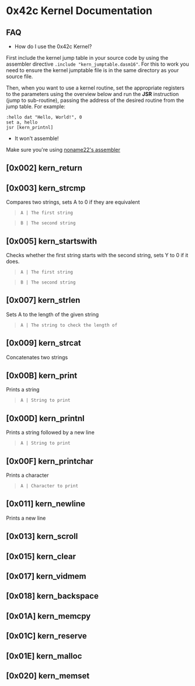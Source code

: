 0x42c Kernel Documentation
===


FAQ
-
 * How do I use the 0x42c Kernel?

 First include the kernel jump table in your source code by using the assembler directive `.include "kern_jumptable.dasm16"`. For this to work you need to ensure the kernel jumptable file is in the same directory as your source file. 

 Then, when you want to use a kernel routine, set the appropriate registers to the parameters using the overview below and run the __JSR__ instruction (jump to sub-routine), passing the address of the desired routine from the jump table. For example:

 `:hello dat "Hello, World!", 0`<br />
 `set a, hello `<br />
 `jsr [kern_printnl]`

 * It won't assemble!

 Make sure you're using [noname22's assembler](https://github.com/noname22/dtools/)

[0x002] kern_return 
-

[0x003] kern_strcmp
-
Compares two strings, sets A to 0 if they are equivalent
>`A | The first string`

>`B | The second string`

[0x005] kern_startswith
-
Checks whether the first string starts with the second string, sets Y to 0 if it does.
>`A | The first string`

>`B | The second string`

[0x007] kern_strlen
-
Sets A to the length of the given string
>`A | The string to check the length of`

[0x009] kern_strcat
-
Concatenates two strings

[0x00B] kern_print
-
Prints a string
>`A | String to print`

[0x00D] kern_printnl
-
Prints a string followed by a new line
>`A | String to print`


[0x00F] kern_printchar
-
Prints a character

>`A | Character to print`

[0x011] kern_newline
-
Prints a new line

[0x013] kern_scroll
-

[0x015] kern_clear
-

[0x017] kern_vidmem
-

[0x018] kern_backspace
-

[0x01A] kern_memcpy
-

[0x01C] kern_reserve
-

[0x01E] kern_malloc
-

[0x020] kern_memset
-
